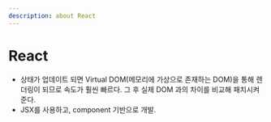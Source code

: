 ```yaml
---
description: about React
---
```


# React

* 상태가 업데이트 되면 Virtual DOM\(메모리에 가상으로 존재하는 DOM\)을 통해 렌더링이 되므로 속도가 훨씬 빠르다. 그 후 실제 DOM 과의 차이를 비교해 패치시켜준다.
* JSX를 사용하고, component 기반으로 개발.

